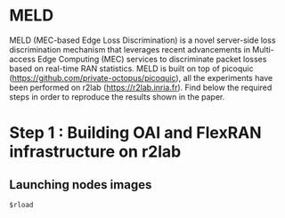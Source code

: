 # MELD
MELD (MEC-based Edge Loss Discrimination) is a novel server-side loss discrimination mechanism that leverages recent advancements in Multi-access Edge Computing (MEC) services to discriminate packet losses based on real-time RAN statistics. MELD is built on top of picoquic (https://github.com/private-octopus/picoquic), all the experiments have been performed on r2lab (https://r2lab.inria.fr). Find below the required steps in order to reproduce the results shown in the paper.

# Step 1 : Building OAI and FlexRAN infrastructure on r2lab
## Launching nodes images
```
$rload
```
